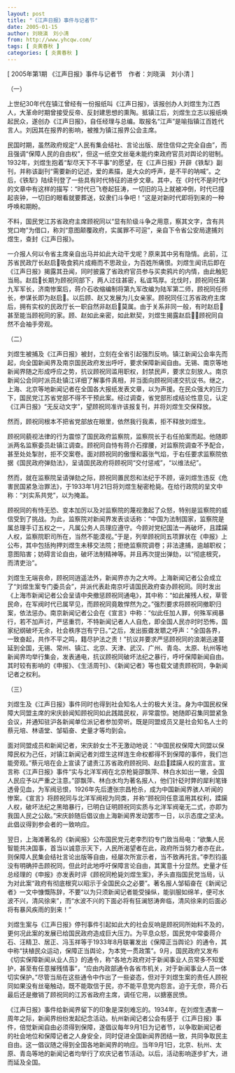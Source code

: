 ```yaml
---
layout: post
title: "《江声日报》事件与记者节"
date: 2005-01-15
author: 刘晓滇　刘小清
from: http://www.yhcqw.com/
tags: [ 炎黄春秋 ]
categories: [ 炎黄春秋 ]
---
```



[ 2005年第1期 《江声日报》事件与记者节　作者：刘晓滇　刘小清 ]

（一）


上世纪30年代在镇江曾经有一份报纸叫《江声日报》，该报创办人刘煜生为江西人，大革命时期曾接受反帝、反封建思想的熏陶。抵镇江后，刘煜生立志以报纸唤起民众，遂创办《江声日报》，自任经理与总编。取报名“江声”是喻指镇江百姓代言人。刘因其在报界的影响，被推为镇江报界公会主席。


民国时期，虽然政府规定“人民有集会结社、言论出版、居住信仰之完全自由”，而且强调“保障人民的自由权”，但这一纸空文丝毫未能约束政府官员对舆论的钳制。1932年，刘煜生抱着“犁尽天下不平事”的愿望，在《江声日报》开辟《铁犁》副刊，并称该副刊“需要新的记述，爱的素描，是大众的呼声，是不平的呐喊”。之后，《铁犁》陆续刊登了一些具有时代特征的进步文章。其中，在《时代不是时代》的文章中有这样的描写：“时代已飞卷起狂涛，一切旧的马上就被冲倒，时代已撞起丧钟，一切旧的眼看就要葬送，奴隶们斗争吧！”这是对新时代即将到来的一种呼唤和期盼。


不料，国民党江苏省政府主席顾祝同以“显有阶级斗争之用意，察其文字，含有共党口吻”为借口，称刘“意图颠覆政府，实属罪不可逭”，亲自下令省公安局逮捕刘煜生，查封《江声日报》。


一介报人何以令省主席亲自出马并如此大动干戈呢？原来其中另有隐情。此前，江苏省民政厅长赵启吸食鸦片成瘾而不思政业，为百姓所痛恨。刘煜生闻讯后即在《江声日报》揭露其丑闻，同时披露了省政府官员参与买卖鸦片的内情，由此触犯当局。赵启长期为顾祝同部下，两人过往甚密，私谊笃厚。北伐时，顾祝同任第九军军长，济南惨案后，蒋介石收缩编制将第九军改编为陆军第二师，顾祝同任师长，参谋长即为赵启。以后顾、赵又发展为儿女亲家。顾祝同任江苏省政府主席后，拥有实权的民政厅长一职自然非赵启莫属。由于关系非同一般，有时赵启甚至能当顾祝同的家。顾、赵如此亲密，如此默契，刘煜生揭露赵启，顾祝同自然不会袖手旁观。

（二）


刘煜生被捕及《江声日报》被封，立刻在全省引起强烈反响。镇江新闻公会率先而起，向全国新闻界及南京国民政府发出呼吁，要求保障新闻自由。无锡、南京等地新闻界随之形成呼应之势，抗议顾祝同滥用职权，封禁民声，要求立刻放人。南京新闻公会同时派员赴镇江详细了解事件真相，并当面向顾祝同递交抗议书。继之，上海、北京等地新闻记者在全国各大报纸发表文章，以为声援。在民众强大的压力下，国民党江苏省党部不得不干预此案。经过调查，省党部形成结论性意见，认定《江声日报》“无反动文字”，望顾祝同准许该报复刊，并将刘煜生交保释放。

然而，顾祝同根本不把省党部放在眼里，依然我行我素，拒不释放刘煜生。


顾祝同藐视法律的行为震惊了国民政府监察院，监察院长于右任拍案而起。他随即派两名监察委员赴镇江调查。顾祝同自恃有蒋介石撑腰，对监察院调查不予配合，甚至处处掣肘，拒不交案卷。面对顾祝同的傲慢和嚣张气焰，于右任要求监察院依据《国民政府弹劾法》，呈请国民政府将顾祝同“交付惩戒”，“以维法纪”。


然而，就在监察院呈请弹劾之际，顾祝同置民怨和法纪于不顾，诬刘煜生违反《危害民国紧急治罪法》，于1933年1月21日将刘煜生秘密枪毙。在给行政院的呈文中称：“刘实系共党”，以为掩盖。


顾祝同的有恃无恐、变本加厉以及对监察院的蔑视激起了众怒，特别是监察院的威信受到了挑战。为此，监察院对新闻界发表谈话称：“中国为法制国家，监察院是属总理手订五权之一，凡属公务人员理应遵守。今顾对党纪国法一再破坏，且蹂躏人权，监察院职司所在，当然不能漠视。”于是，列举顾祝同五项罪状在《申报》上公布，其中包括拘押刘煜生未移交法院；拒绝监察院调卷；非法逮捕，逾越职权；意图陷害；妨碍言论自由，破坏法制精神等。并且再次提出弹劾，以“彻底根究，而清吏治”。


刘煜生无端丧命，顾祝同逍遥法外，新闻界亦为之大哗。上海新闻记者公会成立了“刘煜生案专门委员会”，并派代表赴南京吁请国民政府查办顾祝同。同时发出《上海市新闻记者公会呈请中央撤惩顾祝同通电》，其中称：“如此摧残人权，草菅民命，在军阀时代已属罕见，而顾祝同竟敢悍然为之。”强烈要求将顾祝同撤职归案，依法惩办。南京新闻记者公会在《宣言》中称：“似此任加人罪，何殊军阀暴行，若不加声讨，严惩重罚，不特新闻记者人人自危，即全国人民亦时时恐怖，国家纪纲破坏无余，社会秩序岂有宁日。”之后，发出振聋发聩之呼声：“全国各界，一致奋起，共作不平之鸣，籍尽护法之责！”抗议并要求严惩顾祝同的浪潮迅速蔓延到全国，无锡、常州、镇江、北京、天津、武汉、广州、青岛、太原、杭州等地新闻界均举行集会，发表通电，抗议顾祝同破坏法纪之暴行，呼吁保障新闻自由。其时较有影响的《申报》、《生活周刊》、《新闻记者》等也载文谴责顾祝同，争新闻记者之权利。

（三）


刘煜生及《江声日报》事件同时也得到社会知名人士的极大关注。身为中国民权保障大同盟主席的宋庆龄闻知顾祝同如此践踏民权，非常震惊。她随即召集同盟紧急会议，并通知驻沪各新闻单位派记者参加旁听。既是同盟成员又是社会知名人士的蔡元培、林语堂、邹韬奋、史量才等均到会。


面对同盟成员和新闻记者，宋庆龄女士不无激动地说：“中国民权保障大同盟以保障民权为己任，对镇江新闻记者刘煜生这样连生命权都得不到保障的事件，我们岂能旁观。”蔡元培在会上宣读了谴责江苏省政府顾祝同、赵启蹂躏人权的宣言。宣言称《江声日报》事件“实与北洋军阀在北京枪毙邵飘萍、林白水如出一辙，全国人民应予以严重之注意。”邵飘萍、林白水均为著名报人，他们针砭时弊的犀利笔锋透骨见血，为军阀忌恨，1926年先后遭张宗昌枪杀，成为中国新闻界骇人听闻的惨案。《宣言》将顾祝同与北洋军阀视为同类，并称“顾祝同任意滥用其权利，蹂躏人权，破坏法纪之黑暗暴行，已明白证明顾祝同实质与北洋军阀毫无二式，亦即为我国人民之公敌。”宋庆龄随后倡议由上海新闻界发动罢市一日，以示态度之坚决。此倡议得到参会者的一致响应。


翌日，上海滩著名的《新闻报》公布国民党元老李烈钧专门致当局电：“欲集人民智能共决国事，首当以诚意示天下，人民所渴望者在此，政府所当努力者亦在此，则保障人民集会结社言论出版等自由，经屡次所宣示者，当不致再托言。”李烈钧虽没有明确抨击顾祝同，但此时此地呼吁保障言论自由，其寓意十分显然。史量才任总经理的《申报》亦发表时评《顾祝同枪毙刘煜生案》，矛头直指国民党当局，认为对此案“政府有彻底根究以昭示于全国民众之必要”。著名报人邹韬奋在《新闻记者》一文中慷慨陈辞，不要“以为只须新闻记者能受操纵，能驯服如绵羊，便可水波不兴，清风徐来”，而“水波不兴的下面必将有狂澜怒涛奔临，清风徐来的后面必将有暴风疾雨的到来！”


刘煜生案与《江声日报》停刊事件引起如此大的社会反响是顾祝同所始料不及的，更何况此案的发展已给国民政府造成巨大压力。为平息众怒，国民党中常委蒋介石、汪精卫、居正、冯玉祥等于1933年8月联署发出《保障正当舆论》的通令，其中称“扶植民众运动，保障正当舆论，为本党一贯政策”。9月，国民政府又发布《切实保障新闻从业人员》的通令，称“各地方政府对于新闻事业人员常多不知爱护，甚至有任意摧残情事”，“应由内政部通令各省市机关，对于新闻事业人员一体切实保护。”尽管当局在这些通令中作出了一些姿态，但对于刘煜生案的责任人顾祝同如果没有丝毫触动，既不能取信于民，亦不能平息党内怨言。迫于无奈，蒋介石最后还是撤销了顾祝同的江苏省政府主席，调任它用，以搪塞民愤。


《江声日报》事件给新闻界留下的印象是深刻难忘的。1934年，在刘煜生遇害一周年之际，新闻界纷纷发起纪念活动。杭州新闻记者公会有感于《江声日报》事件，倍觉新闻自由必须得到保障，遂倡议每年9月1日为记者节，以争取新闻记者的社会地位和保障记者之人身安全，同时促进全国新闻界团结一致，共同争取民主自由。这一倡议随之得到全国各地新闻界的响应。当年9月1日，北京、杭州、太原、青岛等地的新闻记者均举行了欢庆记者节活动。以后，活动影响逐步扩大，进而延及全国。


